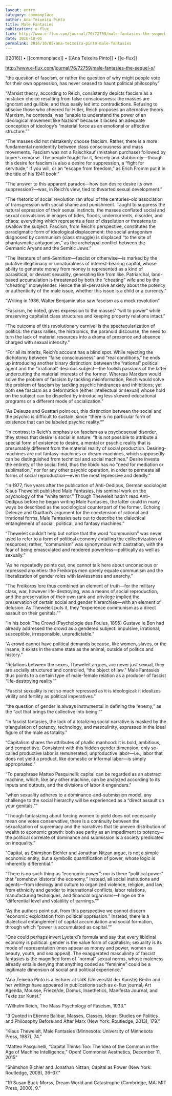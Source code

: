 ```yaml
---
layout: entry
category: commonplace
author: Ana Teixeira Pinto
title: Male Fantasies
publication: e-flux
link: http://www.e-flux.com/journal/76/72759/male-fantasies-the-sequel-s/
date: 2016-10-05
permalink: 2016/10/05/ana-teixeira-pinto-male-fantasies
---
```


[[2016]] • [[commonplace]] • [[Ana Teixeira Pinto]] • [[e-flux]]

http://www.e-flux.com/journal/76/72759/male-fantasies-the-sequel-s/

“the question of fascism, or rather the question of why might people vote for their own oppression, has never ceased to haunt political philosophy”

“Marxist theory, according to Reich, consistently depicts fascism as a mistaken choice resulting from false consciousness: the masses are ignorant and gullible, and thus easily led into contradictions. Refusing to absolve those who cheered for Hitler, Reich proposes an alternative theory. Marxism, he contends, was “unable to understand the power of an ideological movement like Nazism” because it lacked an adequate conception of ideology’s “material force as an emotional or affective structure.””

“The masses did not mistakenly choose fascism. Rather, there is a more fundamental nonidentity between class consciousness and mass movements. Fascism was not a Falschkauf (mistaken purchase) followed by buyer’s remorse. The people fought for it, fiercely and stubbornly—though this desire for fascism is also a desire for suppression, a “fight for servitude,” if you will, or an “escape from freedom,” as Erich Fromm put it in the title of his 1941 book.”

“The answer to this apparent paradox—how can desire desire its own suppression?—was, in Reich’s view, tied to thwarted sexual development.”

“The rhetoric of social revolution ran afoul of the centuries-old association of transgression with social shame and punishment. Taught to suppress the natural expression of their sexual instincts, the masses conflated social and sexual convulsions in images of tides, floods, undercurrents, disorder, and chaos: everything which represents a fear of dissolution or threatens to swallow the subject. Fascism, from Reich’s perspective, constitutes the paradigmatic form of ideological displacement: the social antagonism diagnosed by communism (class struggle) is displaced “to the site of phantasmatic antagonism,” as the archetypal conflict between the Germanic Aryans and the Semitic Jews.”

“The literature of anti-Semitism—fascist or otherwise—is marked by the putative illegitimacy or unnaturalness of interest-bearing capital, whose ability to generate money from money is represented as a kind of parasitical, or deviant sexuality, generating like from like. Patriarchal, land-based accumulation is threatened by both the “cheating” wife and by the “cheating” moneylender. Hence the all-pervasive anxiety about the potency or authenticity of the male issue, whether this issue is a child or a currency.”

“Writing in 1936, Walter Benjamin also saw fascism as a mock revolution”

“Fascism, he noted, gives expression to the masses’ “will to power” while preserving capitalist class structures and keeping property relations intact.”

“The outcome of this revolutionary carnival is the spectacularization of politics: the mass rallies, the histrionics, the paranoid discourse, the need to turn the lack of material resources into a drama of presence and absence charged with sexual intensity.”

“For all its merits, Reich’s account has a blind spot. While rejecting the dichotomy between “false consciousness” and “real conditions,” he ends up introducing another binary distinction: between the “rational” political agent and the “irrational” desirous subject—the foolish passions of the latter undercutting the material interests of the former. Whereas Marxism would solve the problem of fascism by tackling misinformation, Reich would solve the problem of fascism by tackling psychic hindrances and inhibitions; yet both see fascism as a deformation (either intellectual or sexual) whose hold on the subject can be dispelled by introducing less skewed educational programs or a different mode of socialization.”

“As Deleuze and Guattari point out, this distinction between the social and the psychic is difficult to sustain, since “there is no particular form of existence that can be labeled psychic reality.””

“In contrast to Reich’s emphasis on fascism as a psychosexual disorder, they stress that desire is social in nature: “It is not possible to attribute a special form of existence to desire, a mental or psychic reality that is presumably different from the material reality of social production. Desiring-machines are not fantasy-machines or dream-machines, which supposedly can be distinguished from technical and social machines.” Desire invests the entirety of the social field, thus the libido has no “need for mediation or sublimation,” nor for any other psychic operation, in order to permeate all forms of social reproduction—even the most repressive and deadly.”

“In 1977, five years after the publication of Anti-Oedipus, German sociologist Klaus Theweleit published Male Fantasies, his seminal work on the psychology of the “white terror.” Though Theweleit hadn’t read Anti-Oedipus before he began writing Male Fantasies, the latter could in many ways be described as the sociological counterpart of the former. Echoing Deleuze and Guattari’s argument for the coextension of rational and irrational forms, Male Fantasies sets out to describe the dialectical entanglement of social, political, and fantasy machines.”

“Theweleit couldn’t help but notice that the word “communism” was never used to refer to a form of political economy entailing the collectivization of resources; rather, “communism” was synonymous with castration, with the fear of being emasculated and rendered powerless—politically as well as sexually.”

“As he repeatedly points out, one cannot talk here about unconscious or repressed anxieties: the Freikorps men openly equate communism and the liberalization of gender roles with lawlessness and anarchy.”

“The Freikorps lore thus combined an element of truth—for the military class, war, however life-destroying, was a means of social reproduction, and the preservation of their own rank and privilege implied the preservation of certain social and gender hierarchies—with an element of delusion: As Theweleit puts it, they “experience communism as a direct assault on their genitals.””

“In his book The Crowd (Psychologie des Foules, 1895) Gustave le Bon had already addressed the crowd as a gendered subject: impulsive, irrational, susceptible, irresponsible, unpredictable.”

“A crowd cannot have political demands because, like women, slaves, or the insane, it exists in the same state as the animal, outside of politics and history.”

“Relations between the sexes, Theweleit argues, are never just sexual, they are socially structured and controlled, “the object of law.” Male Fantasies thus points to a certain type of male-female relation as a producer of fascist “life-destroying reality””

“Fascist sexuality is not so much repressed as it is ideological: it idealizes virility and fertility as political imperatives.”

“the question of gender is always instrumental in defining the “enemy,” as the “act that brings the collective into being.””

“In fascist fantasies, the lack of a totalizing social narrative is masked by the triangulation of potency, technology, and masculinity, expressed in the ideal figure of the male as totality.”

“Capitalism shares the attributes of phallic manhood: it is bold, ambitious, and competitive. Consistent with this hidden gender dimension, only so-called productive labor is remunerated; unproductive labor—i.e., labor that does not yield a product, like domestic or informal labor—is simply appropriated.”

“To paraphrase Matteo Pasquinelli: capital can be regarded as an abstract machine, which, like any other machine, can be analyzed according to its inputs and outputs, and the divisions of labor it engenders.”

“when sexuality adheres to a dominance-and-submission model, any challenge to the social hierarchy will be experienced as a “direct assault on your genitals.””

“Though fantasizing about forcing women to yield does not necessarily mean one votes conservative, there is a continuity between the sexualization of supremacy and the narratives that tie uneven distribution of wealth to economic growth: both see parity as an impediment to potency—the political correlate of dominance and submission is a society predicated on inequality.”

“Capital, as Shimshon Bichler and Jonathan Nitzan argue, is not a simple economic entity, but a symbolic quantification of power, whose logic is inherently differential.”

“There is no such thing as “economic power”; nor is there “political power” that “somehow ‘distorts’ the economy.” Instead, all social institutions and agents—from ideology and culture to organized violence, religion, and law; from ethnicity and gender to international conflicts, labor relations, manufacturing techniques, and financial organisms—hinge on the “differential level and volatility of earnings.””

“As the authors point out, from this perspective we cannot discern “economic exploitation from political oppression.” Instead, there is a dialectical entanglement of capital accumulation and social formation, through which “power is accumulated as capital.””

“One could perhaps invert Lyotard’s formula and say that every libidinal economy is political: gender is the value form of capitalism; sexuality is its mode of representation (men appear as money and power, women as beauty, youth, and sex appeal). The exaggerated masculinity of fascist fantasies is the magnified form of “normal” sexual norms, whose maleness already entails denying that anything coded as “feminine” could be a legitimate dimension of social and political experience.”

“Ana Teixeira Pinto is a lecturer at UdK (Universität der Kunste) Berlin and her writings have appeared in publications such as e-flux journal, Art Agenda, Mousse, Frieze/de, Domus, Inaethetics, Manifesta Journal, and Texte zur Kunst.”

“Wilhelm Reich, The Mass Psychology of Fascism, 1933.”

“3
Quoted in Etienne Balibar, Masses, Classes, Ideas: Studies on Politics and Philosophy Before and After Marx (New York: Routledge, 2013), 179.”

“Klaus Theweleit, Male Fantasies (Minnesota: University of Minnesota Press, 1987), 74.”

“Matteo Pasquinelli, “Capital Thinks Too: The Idea of the Common in the Age of Machine Intelligence,” Open! Commonist Aesthetics, December 11, 2015”

“Shimshon Bichler and Jonathan Nitzan, Capital as Power (New York: Routledge, 2009), 36–37.”

“19
Susan Buck-Morss, Dream World and Catastrophe (Cambridge, MA: MIT Press, 2000), 9.”
